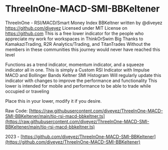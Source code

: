 # ThreeInOne-MACD-SMI-BBKeltener

ThreeInOne - RSI/MACD/Smart Money Index BBKeltner written by @diveyez https://github.com/diveyez
Licensed under MIT License on https://github.com
This is a free lower indicator for the people who appreciate my work for workspaces in ThinkOrSwim
Big Thanks to KamakaziTrading, R2R Analytics/Trading, and TitanTrades
Without the members in these communities this journey would never have reached this level

Functions as a trend indicator, momentum indicator, and a squeeze indicator all in one.
This is simply a Custom RSI Indicator with Impulse MACD and Bollinger Bands Keltner SMI Histogram
Will regularly update this indicator with changes to improve the performance and functionality
This lower is intended for mobile and performance to be able to trade while occupied or traveling

Place this in your lower, modify it if you desire.

Raw Code: [https://raw.githubusercontent.com/diveyez/ThreeInOne-MACD-SMI-BBKeltener/main/tio-rsi-macd-bbkeltner.ts](https://raw.githubusercontent.com/diveyez/ThreeInOne-MACD-SMI-BBKeltener/main/tio-rsi-macd-bbkeltner.ts)

2023 - [https://github.com/diveyez/ThreeInOne-MACD-SMI-BBKeltener](https://github.com/diveyez/ThreeInOne-MACD-SMI-BBKeltener)
